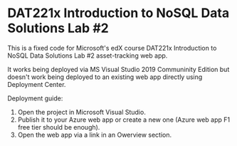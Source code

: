 # DAT221x Introduction to NoSQL Data Solutions Lab #2
This is a fixed code for Microsoft's edX course DAT221x Introduction to NoSQL Data Solutions Lab #2 asset-tracking web app.

It works being deployed via MS Visual Studio 2019 Communinity Edition but doesn't work being deployed to an existing web app directly
using Deployment Center.

Deployment guide:
1. Open the project in Microsoft Visual Studio.
2. Publish it to your Azure web app or create a new one (Azure web app F1 free tier should be enough).
3. Open the web app via a link in an Owerview section.
